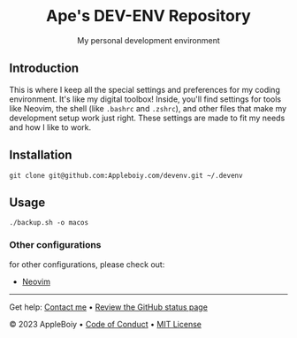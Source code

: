 <!-- PROJECT LOGO -->
<br />
<div align="center">
  <h1>Ape's DEV-ENV  Repository</h1>
  <p>My personal development environment</p>
</div>

## Introduction

This is where I keep all the special settings and preferences for my coding environment. It's like my digital toolbox! Inside, you'll find settings for tools like Neovim, the shell (like `.bashrc` and `.zshrc`), and other files that make my development setup work just right. These settings are made to fit my needs and how I like to work.
## Installation
```shell
git clone git@github.com:Appleboiy.com/devenv.git ~/.devenv
```

## Usage

```shell
./backup.sh -o macos

```

### Other configurations

for other configurations, please check out:

- [Neovim](https://github.com/AppleBoiy/nvim)

---

Get help: [Contact me](mailto:contact.chaipat@gmail.com) &bull; [Review the GitHub status page](https://www.githubstatus.com/)

&copy; 2023 AppleBoiy &bull; [Code of Conduct](https://www.contributor-covenant.org/version/2/1/code_of_conduct/code_of_conduct.md) &bull; [MIT License](https://choosealicense.com/licenses/mit/)
